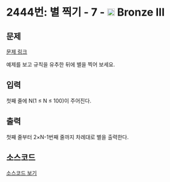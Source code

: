 # 2444번: 별 찍기 - 7 - <img src="https://static.solved.ac/tier_small/3.svg" style="height:20px" /> Bronze III

<!-- performance -->

<!-- 문제 제출 후 깃허브에 푸시를 했을 때 제출한 코드의 성능이 입력될 공간입니다.-->

<!-- end -->

## 문제

[문제 링크](https://boj.kr/2444)


<p>예제를 보고&nbsp;규칙을 유추한 뒤에 별을 찍어 보세요.</p>



## 입력


<p>첫째 줄에 N(1 ≤ N ≤ 100)이 주어진다.</p>



## 출력


<p>첫째 줄부터 2×N-1번째 줄까지 차례대로 별을 출력한다.</p>



## 소스코드

[소스코드 보기](별%20찍기%20-%207.js)